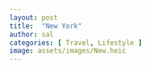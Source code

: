 ```yaml
---
layout: post
title:  "New York"
author: sal
categories: [ Travel, Lifestyle ]
image: assets/images/New.heic
---
```

